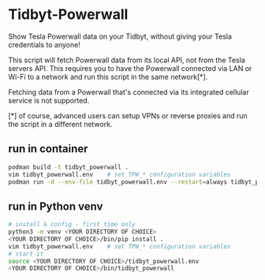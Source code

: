 # Tidbyt-Powerwall

Show Tesla Powerwall data on your Tidbyt, without giving your Tesla credentials
to anyone!

This script will fetch Powerwall data from its local API, not from the Tesla
servers API. This requires you to have the Powerwall connected via LAN or Wi-Fi
to a network and run this script in the same network[*].

Fetching data from a Powerwall that's connected via its integrated cellular
service is not supported.

[*] of course, advanced users can setup VPNs or reverse proxies and run the
script in a different network.

## run in container

```sh
podman build -t tidbyt_powerwall .
vim tidbyt_powerwall.env    # set TPW_* configuration variables
podman run -d --env-file tidbyt_powerwall.env --restart=always tidbyt_powerwall
```

## run in Python venv

```sh
# install & config - first time only
python3 -m venv <YOUR DIRECTORY OF CHOICE>
<YOUR DIRECTORY OF CHOICE>/bin/pip install .
vim tidbyt_powerwall.env    # set TPW_* configuration variables
# start it
source <YOUR DIRECTORY OF CHOICE>/tidbyt_powerwall.env
<YOUR DIRECTORY OF CHOICE>/bin/tidbyt_powerwall
```
